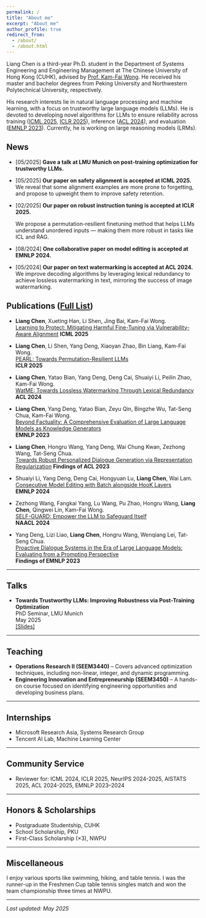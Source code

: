 ```yaml
---
permalink: /
title: "About me"
excerpt: "About me"
author_profile: true
redirect_from: 
  - /about/
  - /about.html
---
```


Liang Chen is a third-year Ph.D. student in the Department of Systems Engineering and Engineering Management at The Chinese University of Hong Kong (CUHK), advised by [Prof. Kam-Fai Wong](https://www1.se.cuhk.edu.hk/~kfwong/). He received his master and bachelor degrees from Peking University and Northwestern Polytechnical University, respectively.

His research interests lie in natural language processing and machine learning, with a focus on trustworthy large language models (LLMs). He is devoted to developing novel algorithms for LLMs to ensure reliability across training ([ICML 2025](https://icml.cc/virtual/2025/poster/45951), [ICLR 2025](https://openreview.net/pdf?id=txoJvjfI9w)), inference ([ACL 2024](https://aclanthology.org/2024.acl-long.496.pdf)), and evaluation ([EMNLP 2023](https://aclanthology.org/2023.emnlp-main.390)). Currently, he is working on large reasoning models (LRMs).
<!-- He is devoted to developing noval algorithms to promote reliability of LLMs from training, inference and evaluation. -->
<!-- Liang is devoted to ensuring the reliability of LLMs across the entire lifecycle—from **training** (e.g., [ICML 2025, ICLR 2025]), to **inference** (e.g., [ACL 2024]), and **evaluation** (e.g., [EMNLP 2023]). -->
<!-- He has published at top-tier conferences such as ICML, ICLR, ACL, EMNLP, and NAACL, and serves as a reviewer for major venues including ICML, ICLR, NeurIPS, AISTATS, ACL, and EMNLP. -->

<!-- **Email**: lchen [at] se.cuhk.edu.hk -->

<!-- --- -->

## News

- [05/2025] **Gave a talk at LMU Munich on post-training optimization for trustworthy LLMs.**

<!-- - [05/2025] Our paper on Vulnerability-Aware Alignment (VAA) is accepted at ICML 2025.   -->
- [05/2025] **Our paper on safety alignment is accepted at ICML 2025.**
  We reveal that some alignment examples are more prone to forgetting, and propose to upweight them to improve safety retention.

<!-- - [02/2025] Our paper on Permutation-Resilient Learning (PEARL) is accepted at ICLR 2025.   -->
- [02/2025] **Our paper on robust instruction tuning is accepted at ICLR 2025.**  
  <!-- PEARL helps LLMs understand unordered inputs — making them more robust in tasks like ICL and RAG. -->
  We propose a permutation-resilient finetuning method that helps LLMs understand unordered inputs — making them more robust in tasks like ICL and RAG.

- [08/2024] **One collaborative paper on model editing is accepted at EMNLP 2024.**
  
<!-- - [05/2024] Our paper on Lossless text watermarking (WatME) is accepted at ACL 2024. -->
- [05/2024] **Our paper on text watermarking is accepted at ACL 2024.**
  We improve decoding algorithms by leveraging lexical redundancy to achieve lossless watermarking in text, mirroring the success of image watermarking.


## Publications ([Full List](https://scholar.google.com/citations?hl=en&user=0iatxnIAAAAJ&view_op=list_works&sortby=pubdate))

- **Liang Chen**, Xueting Han, Li Shen, Jing Bai, Kam-Fai Wong.  
  [Learning to Protect: Mitigating Harmful Fine-Tuning via Vulnerability-Aware Alignment](https://icml.cc/virtual/2025/poster/45951)
  **ICML 2025**

- **Liang Chen**, Li Shen, Yang Deng, Xiaoyan Zhao, Bin Liang, Kam-Fai Wong.  
  [PEARL: Towards Permutation-Resilient LLMs](https://openreview.net/pdf?id=txoJvjfI9w)  
  **ICLR 2025**

- **Liang Chen**, Yatao Bian, Yang Deng, Deng Cai, Shuaiyi Li, Peilin Zhao, Kam-Fai Wong.  
  [WatME: Towards Lossless Watermarking Through Lexical Redundancy](https://aclanthology.org/2024.acl-long.496.pdf)  
  **ACL 2024**

- **Liang Chen**, Yang Deng, Yatao Bian, Zeyu Qin, Bingzhe Wu, Tat-Seng Chua, Kam-Fai Wong.  
  [Beyond Factuality: A Comprehensive Evaluation of Large Language Models as Knowledge Generators](https://aclanthology.org/2023.emnlp-main.390)  
  **EMNLP 2023**

- **Liang Chen**, Hongru Wang, Yang Deng, Wai Chung Kwan, Zezhong Wang, Tat-Seng Chua.  
  [Towards Robust Personalized Dialogue Generation via Representation Regularization](https://aclanthology.org/2023.findings-acl.462/) 
  **Findings of ACL 2023**

- Shuaiyi Li, Yang Deng, Deng Cai, Hongyuan Lu, **Liang Chen**, Wai Lam.  
  [Consecutive Model Editing with Batch alongside HooK Layers](https://aclanthology.org/2024.emnlp-main.765)  
  **EMNLP 2024**

- Zezhong Wang, Fangkai Yang, Lu Wang, Pu Zhao, Hongru Wang, **Liang Chen**, Qingwei Lin, Kam-Fai Wong.  
  [SELF-GUARD: Empower the LLM to Safeguard Itself](https://aclanthology.org/2024.naacl-long.92)  
  **NAACL 2024**

- Yang Deng, Lizi Liao, **Liang Chen**, Hongru Wang, Wenqiang Lei, Tat-Seng Chua.  
  [Proactive Dialogue Systems in the Era of Large Language Models: Evaluating from a Prompting Perspective](https://openreview.net/forum?id=LPtO1evrGa)  
  **Findings of EMNLP 2023**

---

## Talks

- **Towards Trustworthy LLMs: Improving Robustness via Post-Training Optimization**  
  PhD Seminar, LMU Munich  
  May 2025  
  [[Slides]](/talks/pearl.pdf)

---

## Teaching

- **Operations Research II (SEEM3440)** – Covers advanced optimization techniques, including non-linear, integer, and dynamic programming.  
- **Engineering Innovation and Entrepreneurship (SEEM3450)** – A hands-on course focused on identifying engineering opportunities and developing business plans.

---

## Internships

- Microsoft Research Asia, Systems Research Group
- Tencent AI Lab, Machine Learning Center

---

## Community Service

- Reviewer for: ICML 2024, ICLR 2025, NeurIPS 2024-2025, AISTATS 2025, ACL 2024-2025, EMNLP 2023–2024

---

<!-- ## Skills

- **Programming Languages**: Python, Shell, Java  
- **Frameworks**: PyTorch, PaddlePaddle, TensorFlow, Huggingface Transformers, Fairseq  
- **Operating Systems**: Linux -->

<!-- --- -->

## Honors & Scholarships

- Postgraduate Studentship, CUHK  
- School Scholarship, PKU
- First-Class Scholarship (×3), NWPU

---

## Miscellaneous

I enjoy various sports like swimming, hiking, and table tennis. I was the runner-up in the Freshmen Cup table tennis singles match and won the team championship three times at NWPU.

---


_Last updated: May 2025_